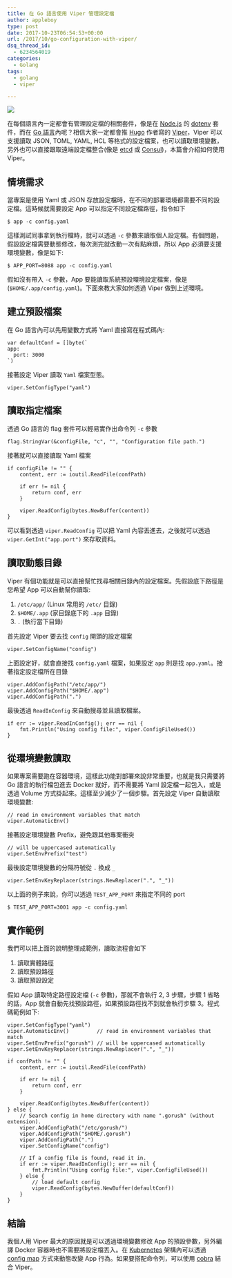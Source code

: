 ```yaml
---
title: 在 Go 語言使用 Viper 管理設定檔
author: appleboy
type: post
date: 2017-10-23T06:54:53+00:00
url: /2017/10/go-configuration-with-viper/
dsq_thread_id:
  - 6234564019
categories:
  - Golang
tags:
  - golang
  - viper

---
```

[![][1]][1]

在每個語言內一定都會有管理設定檔的相關套件，像是在 [Node.js][2] 的 [dotenv][3] 套件，而在 [Go 語言][4]內呢？相信大家一定都會推 [Hugo][5] 作者寫的 [Viper][6]，Viper 可以支援讀取 JSON, TOML, YAML, HCL 等格式的設定檔案，也可以讀取環境變數，另外也可以直接跟取遠端設定檔整合(像是 [etcd][7] 或 [Consul][8])，本篇會介紹如何使用 Viper。

<!--more-->

## 情境需求

當專案是使用 Yaml 或 JSON 存放設定檔時，在不同的部署環境都需要不同的設定檔。這時候就需要設定 App 可以指定不同設定檔路徑，指令如下

<pre><code class="language-bash">$ app -c config.yaml</code></pre>

這樣測試同事拿到執行檔時，就可以透過 `-c` 參數來讀取個人設定檔。有個問題，假設設定檔需要動態修改，每次測完就改動一次有點麻煩，所以 App 必須要支援環境變數，像是如下:

<pre><code class="language-bash">$ APP_PORT=8088 app -c config.yaml</code></pre>

假如沒有帶入 `-c` 參數，App 要能讀取系統預設環境設定檔案，像是 (`$HOME/.app/config.yaml`)。下面來教大家如何透過 Viper 做到上述環境。

## 建立預設檔案

在 Go 語言內可以先用變數方式將 Yaml 直接寫在程式碼內:

<pre><code class="language-go">var defaultConf = []byte(`
app:
  port: 3000
`)</code></pre>

接著設定 Viper 讀取 `Yaml` 檔案型態。

<pre><code class="language-go">viper.SetConfigType("yaml")</code></pre>

## 讀取指定檔案

透過 Go 語言的 flag 套件可以輕易實作出命令列 `-c` 參數

<pre><code class="language-go">flag.StringVar(&configFile, "c", "", "Configuration file path.")</code></pre>

接著就可以直接讀取 Yaml 檔案

<pre><code class="language-go">if configFile != "" {
    content, err := ioutil.ReadFile(confPath)

    if err != nil {
        return conf, err
    }

    viper.ReadConfig(bytes.NewBuffer(content))
}</code></pre>

可以看到透過 `viper.ReadConfig` 可以把 Yaml 內容丟進去，之後就可以透過 `viper.GetInt("app.port")` 來存取資料。

## 讀取動態目錄

Viper 有個功能就是可以直接幫忙找尋相關目錄內的設定檔案。先假設底下路徑是您希望 App 可以自動幫你讀取:

  1. `/etc/app/` (Linux 常用的 `/etc/` 目錄)
  2. `$HOME/.app` (家目錄底下的 `.app` 目錄)
  3. `.` (執行當下目錄)

首先設定 Viper 要去找 `config` 開頭的設定檔案

<pre><code class="language-go">viper.SetConfigName("config")</code></pre>

上面設定好，就會直接找 `config.yaml` 檔案，如果設定 `app` 則是找 `app.yaml`。接著指定設定檔所在目錄

<pre><code class="language-go">viper.AddConfigPath("/etc/app/")
viper.AddConfigPath("$HOME/.app")
viper.AddConfigPath(".")</code></pre>

最後透過 `ReadInConfig` 來自動搜尋並且讀取檔案。

<pre><code class="language-go">if err := viper.ReadInConfig(); err == nil {
    fmt.Println("Using config file:", viper.ConfigFileUsed())
}</code></pre>

## 從環境變數讀取

如果專案需要跑在容器環境，這樣此功能對部署來說非常重要，也就是我只需要將 Go 語言的執行檔包進去 Docker 就好，而不需要將 Yaml 設定檔一起包入，或是透過 Volume 方式掛起來。這樣至少減少了一個步驟。首先設定 Viper 自動讀取環境變數:

<pre><code class="language-go">// read in environment variables that match
viper.AutomaticEnv()</code></pre>

接著設定環境變數 Prefix，避免跟其他專案衝突

<pre><code class="language-go">// will be uppercased automatically
viper.SetEnvPrefix("test")</code></pre>

最後設定環境變數的分隔符號從 `.` 換成 `_`

<pre><code class="language-go">viper.SetEnvKeyReplacer(strings.NewReplacer(".", "_"))</code></pre>

以上面的例子來說，你可以透過 `TEST_APP_PORT` 來指定不同的 port

<pre><code class="language-bash">$ TEST_APP_PORT=3001 app -c config.yaml</code></pre>

## 實作範例

我們可以把上面的說明整理成範例，讀取流程會如下

  1. 讀取實體路徑
  2. 讀取預設路徑
  3. 讀取預設設定

假如 App 讀取特定路徑設定檔 (`-c` 參數)，那就不會執行 2, 3 步驟，步驟 1 省略的話，App 就會自動先找預設路徑，如果預設路徑找不到就會執行步驟 3。程式碼範例如下:

<pre><code class="language-go">viper.SetConfigType("yaml")
viper.AutomaticEnv()         // read in environment variables that match
viper.SetEnvPrefix("gorush") // will be uppercased automatically
viper.SetEnvKeyReplacer(strings.NewReplacer(".", "_"))

if confPath != "" {
    content, err := ioutil.ReadFile(confPath)

    if err != nil {
        return conf, err
    }

    viper.ReadConfig(bytes.NewBuffer(content))
} else {
    // Search config in home directory with name ".gorush" (without extension).
    viper.AddConfigPath("/etc/gorush/")
    viper.AddConfigPath("$HOME/.gorush")
    viper.AddConfigPath(".")
    viper.SetConfigName("config")

    // If a config file is found, read it in.
    if err := viper.ReadInConfig(); err == nil {
        fmt.Println("Using config file:", viper.ConfigFileUsed())
    } else {
        // load default config
        viper.ReadConfig(bytes.NewBuffer(defaultConf))
    }
}</code></pre>

## 結論

我個人用 Viper 最大的原因就是可以透過環境變數修改 App 的預設參數，另外編譯 Docker 容器時也不需要將設定檔丟入。在 [Kubernetes][9] 架構內可以透過 [config map][10] 方式來動態改變 App 行為。如果要搭配命令列，可以使用 [cobra][11] 結合 Viper。

 [1]: https://lh3.googleusercontent.com/jsocHCR9A9yEfDVUTrU0m42_aHhTEVDGW5p5PsQSx7GSlkt3gLjohfXH3S7P7p982332ruU_e-EtW0LwmiuZjvN65VIcyME-zE35C6EM0IV1nqY6KoNw3dwW2djjid3F-T5YgnJothA=w1920-h1080
 [2]: https://nodejs.org/en/
 [3]: https://github.com/motdotla/dotenv
 [4]: https://golang.org
 [5]: https://gohugo.io/
 [6]: https://github.com/spf13/viper
 [7]: https://github.com/coreos/etcd
 [8]: https://www.consul.io
 [9]: https://kubernetes.io/
 [10]: https://kubernetes.io/docs/tasks/configure-pod-container/configmap/
 [11]: https://github.com/spf13/cobra